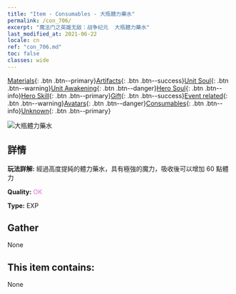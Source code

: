 ```yaml
---
title: "Item - Consumables - 大瓶體力藥水"
permalink: /con_706/
excerpt: "魔法门之英雄无敌：战争纪元  大瓶體力藥水"
last_modified_at: 2021-06-22
locale: cn
ref: "con_706.md"
toc: false
classes: wide
---
```

 [Materials](/ItemsCN/){: .btn .btn--primary}[Artifacts](/ItemsCN/Artifacts/){: .btn .btn--success}[Unit Soul](/ItemsCN/UnitSoul/){: .btn .btn--warning}[Unit Awakening](/ItemsCN/UnitAwakening/){: .btn .btn--danger}[Hero Soul](/ItemsCN/HeroSoul/){: .btn .btn--info}[Hero Skill](/ItemsCN/HeroSkill/){: .btn .btn--primary}[Gift](/ItemsCN/Gift/){: .btn .btn--success}[Event related](/ItemsCN/Events/){: .btn .btn--warning}[Avatars](/ItemsCN/Avatars/){: .btn .btn--danger}[Consumables](/ItemsCN/Consumables/){: .btn .btn--info}[Unknown](/ItemsCN/Unknown/){: .btn .btn--primary}

 ![大瓶體力藥水](/images/t/i_506.png)

## 詳情
 **玩法詳解:** 經過高度提純的體力藥水，具有極強的魔力，吸收後可以增加 60 點體力

 **Quality:** <span style="color: #DA70D6">OK</span>

 **Type:** EXP

## Gather

  None

## This item contains:

  None

